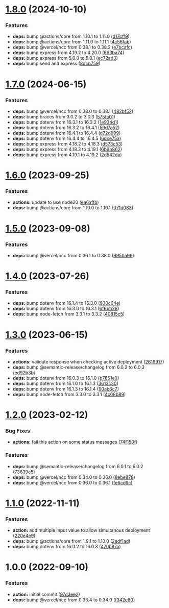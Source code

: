 # [1.8.0](https://github.com/sws2apps/render-deployment/compare/v1.7.0...v1.8.0) (2024-10-10)


### Features

* **deps:** bump @actions/core from 1.10.1 to 1.11.0 ([d17cff9](https://github.com/sws2apps/render-deployment/commit/d17cff9f22c2d6a55b9684d01c0ff2a0011de040))
* **deps:** bump @actions/core from 1.11.0 to 1.11.1 ([4c56fab](https://github.com/sws2apps/render-deployment/commit/4c56fab71c8f42c1f3c4ca3a70cb05852e72229a))
* **deps:** bump @vercel/ncc from 0.38.1 to 0.38.2 ([e7bcafc](https://github.com/sws2apps/render-deployment/commit/e7bcafceac2d7c561da62eb23d8628981a6c46d4))
* **deps:** bump express from 4.19.2 to 4.20.0 ([663ba74](https://github.com/sws2apps/render-deployment/commit/663ba74920df3bb394efab9525ea5adf13696ddf))
* **deps:** bump express from 5.0.0 to 5.0.1 ([ec72ad3](https://github.com/sws2apps/render-deployment/commit/ec72ad3ae7683e711e72e472bd5acc17aa2eece2))
* **deps:** bump send and express ([8dcb759](https://github.com/sws2apps/render-deployment/commit/8dcb759848bd1b9e47594de5f54733835994421c))

# [1.7.0](https://github.com/sws2apps/render-deployment/compare/v1.6.0...v1.7.0) (2024-06-15)


### Features

* **deps:** bump @vercel/ncc from 0.38.0 to 0.38.1 ([482bf52](https://github.com/sws2apps/render-deployment/commit/482bf526daacb3264e2271a743499195e3e8f84b))
* **deps:** bump braces from 3.0.2 to 3.0.3 ([575fa01](https://github.com/sws2apps/render-deployment/commit/575fa01d0d6a0c11267db1e05652de491558ed98))
* **deps:** bump dotenv from 16.3.1 to 16.3.2 ([1e934d1](https://github.com/sws2apps/render-deployment/commit/1e934d1021c4334f63b2bdd8056eb37242ac2539))
* **deps:** bump dotenv from 16.3.2 to 16.4.1 ([59d7a52](https://github.com/sws2apps/render-deployment/commit/59d7a526d5ab4d8ff611e963e3ef6bb1a5230178))
* **deps:** bump dotenv from 16.4.1 to 16.4.4 ([d72d999](https://github.com/sws2apps/render-deployment/commit/d72d999c04ec8b66aeae80ccaf2fe21fa5001f6f))
* **deps:** bump dotenv from 16.4.4 to 16.4.5 ([6dce75a](https://github.com/sws2apps/render-deployment/commit/6dce75aec64103d7be0871fd7ee1536d469aff65))
* **deps:** bump express from 4.18.2 to 4.18.3 ([d573c53](https://github.com/sws2apps/render-deployment/commit/d573c532e485c7cd58fa62cb065d88e0875e477c))
* **deps:** bump express from 4.18.3 to 4.19.1 ([6b9b862](https://github.com/sws2apps/render-deployment/commit/6b9b86229daf8d134ab9452de4229c5f4c0ab0b6))
* **deps:** bump express from 4.19.1 to 4.19.2 ([2d542da](https://github.com/sws2apps/render-deployment/commit/2d542da4859c0f749ca832ce52004cce2fe47733))

# [1.6.0](https://github.com/sws2apps/render-deployment/compare/v1.5.0...v1.6.0) (2023-09-25)


### Features

* **actions:** update to use node20 ([ea6affb](https://github.com/sws2apps/render-deployment/commit/ea6affb389fbf113337fb2b05be9f91591d405da))
* **deps:** bump @actions/core from 1.10.0 to 1.10.1 ([071d083](https://github.com/sws2apps/render-deployment/commit/071d0834401b701adfe154e947b524d2588b128b))

# [1.5.0](https://github.com/sws2apps/render-deployment/compare/v1.4.0...v1.5.0) (2023-09-08)


### Features

* **deps:** bump @vercel/ncc from 0.36.1 to 0.38.0 ([9950a96](https://github.com/sws2apps/render-deployment/commit/9950a9635d3e1104f53bc62a5011caeacdb16f26))

# [1.4.0](https://github.com/sws2apps/render-deployment/compare/v1.3.0...v1.4.0) (2023-07-26)


### Features

* **deps:** bump dotenv from 16.1.4 to 16.3.0 ([930c04e](https://github.com/sws2apps/render-deployment/commit/930c04e5253874590dc978e6474bb49417a080a9))
* **deps:** bump dotenv from 16.3.0 to 16.3.1 ([6f6bb28](https://github.com/sws2apps/render-deployment/commit/6f6bb28c7e8fa04c19cb2b201643d0ff47889e01))
* **deps:** bump node-fetch from 3.3.1 to 3.3.2 ([40815c5](https://github.com/sws2apps/render-deployment/commit/40815c5a05ee45a0b9adc35285f01462f47de29e))

# [1.3.0](https://github.com/sws2apps/render-deployment/compare/v1.2.0...v1.3.0) (2023-06-15)


### Features

* **actions:** validate response when checking active deployment ([2619917](https://github.com/sws2apps/render-deployment/commit/261991795f627d139361f38e45a8b279aadff160))
* **deps:** bump @semantic-release/changelog from 6.0.2 to 6.0.3 ([ed92b3b](https://github.com/sws2apps/render-deployment/commit/ed92b3b34a859f372cbcc55a2e0c192d9c3fff3e))
* **deps:** bump dotenv from 16.0.3 to 16.1.0 ([b7651e0](https://github.com/sws2apps/render-deployment/commit/b7651e0bb1dd491c73878c25c3cdbf6792d917ca))
* **deps:** bump dotenv from 16.1.0 to 16.1.3 ([3613c30](https://github.com/sws2apps/render-deployment/commit/3613c308bf1c9121bcb9a6015163909c2e207164))
* **deps:** bump dotenv from 16.1.3 to 16.1.4 ([90ab6c7](https://github.com/sws2apps/render-deployment/commit/90ab6c793bd5950a6555b4f02982af1ac307b6e9))
* **deps:** bump node-fetch from 3.3.0 to 3.3.1 ([4c68b89](https://github.com/sws2apps/render-deployment/commit/4c68b89f763d7b88df04588c910262ec7fa94f8f))

# [1.2.0](https://github.com/sws2apps/render-deployment/compare/v1.1.0...v1.2.0) (2023-02-12)


### Bug Fixes

* **actions:** fail this action on some status messages ([74f150f](https://github.com/sws2apps/render-deployment/commit/74f150f45f501e56136696a08bedb913b957ae00))


### Features

* **deps:** bump @semantic-release/changelog from 6.0.1 to 6.0.2 ([73639e5](https://github.com/sws2apps/render-deployment/commit/73639e5147f570e0959508032494d8daee876862))
* **deps:** bump @vercel/ncc from 0.34.0 to 0.36.0 ([8ebe878](https://github.com/sws2apps/render-deployment/commit/8ebe878aead307b48b389153bf92766f0e73c026))
* **deps:** bump @vercel/ncc from 0.36.0 to 0.36.1 ([fe6cd9c](https://github.com/sws2apps/render-deployment/commit/fe6cd9cf21851430d4e2326a6ab5fc21083d4eb9))

# [1.1.0](https://github.com/sws2apps/render-deployment/compare/v1.0.0...v1.1.0) (2022-11-11)


### Features

* **action:** add multiple input value to allow simultanous deployment ([220e4e9](https://github.com/sws2apps/render-deployment/commit/220e4e97a64e00f567b013fbac085450df3b83f8))
* **deps:** bump @actions/core from 1.9.1 to 1.10.0 ([2edf1ad](https://github.com/sws2apps/render-deployment/commit/2edf1add530c76b3c8a122895800509edd59f92f))
* **deps:** bump dotenv from 16.0.2 to 16.0.3 ([470b97a](https://github.com/sws2apps/render-deployment/commit/470b97a72d714d7abecb9d674b682e3670899a03))

# 1.0.0 (2022-09-10)


### Features

* **action:** initial commit ([97d3ee2](https://github.com/sws2apps/render-deployment/commit/97d3ee232cdc3d54d4b3e1770ada1381428a0a14))
* **deps:** bump @vercel/ncc from 0.33.4 to 0.34.0 ([f342e80](https://github.com/sws2apps/render-deployment/commit/f342e802b295d713f70e59e1683a155170d024e4))
